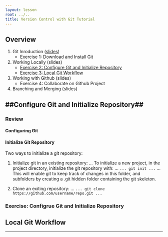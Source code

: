 ```yaml
---
layout: lesson
root: ../..
title: Version Control with Git Tutorial
---
```


## Overview ##
1. Git Inroduction ([slides](http://mollygibson.github.io/2014-01-08-iastate/lessons/swc-git/slides/01-Introduction/01-GitIntroduction.pdf))
   * Exercise 1: Download and Install Git  
2. Working Locally (slides)
   * [Exercise 2: Configure Git and Initialize Repository](#configure-git-and-initialize-repository)
   * [Exercise 3: Local Git Workflow](#local-git-workflow)
3. Working with Github (slides)
   * Exercise 4: Collaborate on Github Project
4. Branching and Merging (slides) 

##Configure Git and Initialize Repository##
---

### Review ###
#### Configuring Git #### 

#### Initialize Git Repository ####
Two ways to initialize a git repository:
1. Initialize git in an existing repository:
... To initialize a new project, in the project directory, initialize the git repository with:
... ```
... git init
... ```
... This will enable git to keep track of changes in this folder, and subfolders by creating a .git hidden folder containing the git skeleton.

2. Clone an exiting repository:
... ```
... git clone https://github.com/username/repo.git
... ```


### Exercise: Configrue Git and Initialize Repository ###


## Local Git Workflow ##
---



